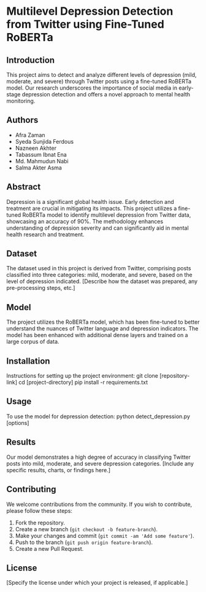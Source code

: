 # Multilevel Depression Detection from Twitter using Fine-Tuned RoBERTa

## Introduction
This project aims to detect and analyze different levels of depression (mild, moderate, and severe) through Twitter posts using a fine-tuned RoBERTa model. Our research underscores the importance of social media in early-stage depression detection and offers a novel approach to mental health monitoring.

## Authors
- Afra Zaman
- Syeda Sunjida Ferdous
- Nazneen Akhter
- Tabassum Ibnat Ena
- Md. Mahmudun Nabi
- Salma Akter Asma

## Abstract
Depression is a significant global health issue. Early detection and treatment are crucial in mitigating its impacts. This project utilizes a fine-tuned RoBERTa model to identify multilevel depression from Twitter data, showcasing an accuracy of 90%. The methodology enhances understanding of depression severity and can significantly aid in mental health research and treatment.

## Dataset
The dataset used in this project is derived from Twitter, comprising posts classified into three categories: mild, moderate, and severe, based on the level of depression indicated. [Describe how the dataset was prepared, any pre-processing steps, etc.]

## Model
The project utilizes the RoBERTa model, which has been fine-tuned to better understand the nuances of Twitter language and depression indicators. The model has been enhanced with additional dense layers and trained on a large corpus of data.

## Installation
Instructions for setting up the project environment:
git clone [repository-link]
cd [project-directory]
pip install -r requirements.txt


## Usage
To use the model for depression detection:
python detect_depression.py [options]


## Results
Our model demonstrates a high degree of accuracy in classifying Twitter posts into mild, moderate, and severe depression categories. [Include any specific results, charts, or findings here.]

## Contributing
We welcome contributions from the community. If you wish to contribute, please follow these steps:
1. Fork the repository.
2. Create a new branch (`git checkout -b feature-branch`).
3. Make your changes and commit (`git commit -am 'Add some feature'`).
4. Push to the branch (`git push origin feature-branch`).
5. Create a new Pull Request.

## License
[Specify the license under which your project is released, if applicable.]
